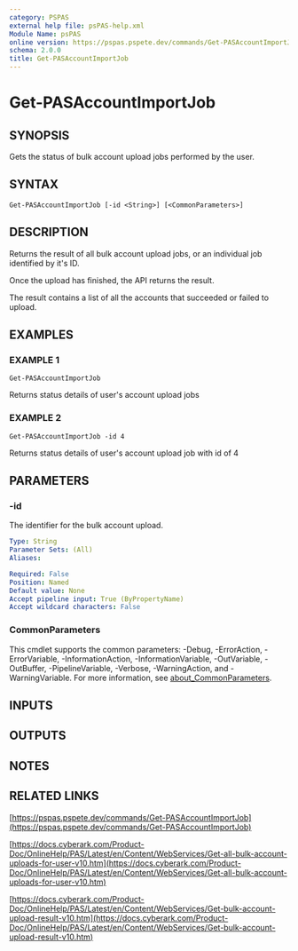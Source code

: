 ```yaml
---
category: PSPAS
external help file: psPAS-help.xml
Module Name: psPAS
online version: https://pspas.pspete.dev/commands/Get-PASAccountImportJob
schema: 2.0.0
title: Get-PASAccountImportJob
---
```


# Get-PASAccountImportJob

## SYNOPSIS
Gets the status of bulk account upload jobs performed by the user.

## SYNTAX

```
Get-PASAccountImportJob [-id <String>] [<CommonParameters>]
```

## DESCRIPTION
Returns the result of all bulk account upload jobs, or an individual job identified by it's ID.

Once the upload has finished, the API returns the result.

The result contains a list of all the accounts that succeeded or failed to upload.

## EXAMPLES

### EXAMPLE 1
```
Get-PASAccountImportJob
```

Returns status details of user's account upload jobs

### EXAMPLE 2
```
Get-PASAccountImportJob -id 4
```

Returns status details of user's account upload job with id of 4

## PARAMETERS

### -id
The identifier for the bulk account upload.

```yaml
Type: String
Parameter Sets: (All)
Aliases:

Required: False
Position: Named
Default value: None
Accept pipeline input: True (ByPropertyName)
Accept wildcard characters: False
```

### CommonParameters
This cmdlet supports the common parameters: -Debug, -ErrorAction, -ErrorVariable, -InformationAction, -InformationVariable, -OutVariable, -OutBuffer, -PipelineVariable, -Verbose, -WarningAction, and -WarningVariable. For more information, see [about_CommonParameters](http://go.microsoft.com/fwlink/?LinkID=113216).

## INPUTS

## OUTPUTS

## NOTES

## RELATED LINKS

[https://pspas.pspete.dev/commands/Get-PASAccountImportJob](https://pspas.pspete.dev/commands/Get-PASAccountImportJob)

[https://docs.cyberark.com/Product-Doc/OnlineHelp/PAS/Latest/en/Content/WebServices/Get-all-bulk-account-uploads-for-user-v10.htm](https://docs.cyberark.com/Product-Doc/OnlineHelp/PAS/Latest/en/Content/WebServices/Get-all-bulk-account-uploads-for-user-v10.htm)

[https://docs.cyberark.com/Product-Doc/OnlineHelp/PAS/Latest/en/Content/WebServices/Get-bulk-account-upload-result-v10.htm](https://docs.cyberark.com/Product-Doc/OnlineHelp/PAS/Latest/en/Content/WebServices/Get-bulk-account-upload-result-v10.htm)
